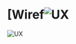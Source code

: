 # [Wiref![UX](https://user-images.githubusercontent.com/97483147/156271913-365e83ec-2fbc-40b3-ab71-2a6ac166c44b.png)
![UX](https://miro.com/app/board/uXjVOJaX9Wo=/?invite_link_id=495115180257)

